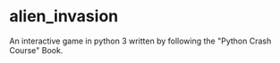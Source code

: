 # alien_invasion
An interactive game in python 3 written by following  the "Python Crash Course" Book.
